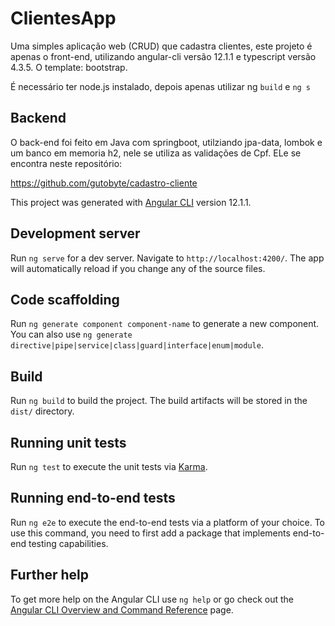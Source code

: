 # ClientesApp

Uma simples aplicação web (CRUD) que cadastra clientes, este projeto é apenas o front-end, utilizando angular-cli versão 12.1.1 e typescript versão 4.3.5. O template: bootstrap.

É necessário ter node.js instalado, depois apenas utilizar ng `build` e `ng s`

## Backend

O back-end foi feito em Java com springboot, utilziando jpa-data, lombok e um banco em memoria h2, nele se utiliza as validações de Cpf. ELe se encontra neste repositório:

https://github.com/gutobyte/cadastro-cliente


This project was generated with [Angular CLI](https://github.com/angular/angular-cli) version 12.1.1.

## Development server

Run `ng serve` for a dev server. Navigate to `http://localhost:4200/`. The app will automatically reload if you change any of the source files.

## Code scaffolding

Run `ng generate component component-name` to generate a new component. You can also use `ng generate directive|pipe|service|class|guard|interface|enum|module`.

## Build

Run `ng build` to build the project. The build artifacts will be stored in the `dist/` directory.

## Running unit tests

Run `ng test` to execute the unit tests via [Karma](https://karma-runner.github.io).

## Running end-to-end tests

Run `ng e2e` to execute the end-to-end tests via a platform of your choice. To use this command, you need to first add a package that implements end-to-end testing capabilities.

## Further help

To get more help on the Angular CLI use `ng help` or go check out the [Angular CLI Overview and Command Reference](https://angular.io/cli) page.

